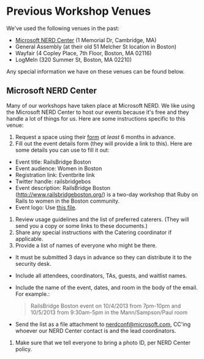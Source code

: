 # Previous Workshop Venues

We've used the following venues in the past:

* [Microsoft NERD Center](#Microsoft-NERD-Center) (1 Memorial Dr, Cambridge, MA)
* General Assembly (at their old 51 Melcher St location in Boston)
* Wayfair (4 Copley Place, 7th Floor, Boston, MA 02116)
* LogMeIn (320 Summer St, Boston, MA 02210)

Any special information we have on these venues can be found below.

## Microsoft NERD Center

Many of our workshops have taken place at Microsoft NERD. We like using the Microsoft
NERD Center to host our events because it's free and they handle a lot of things for us.
Here are some instructions specific to this venue:

1. Request a space using their [form] *at least* 6 months in advance.
1. Fill out the event details form (they will provide a link to this). Here are some
details you can use to fill it out:
  * Event title: RailsBridge Boston
  * Event audience: Women in Boston
  * Registration link: Eventbrite link
  * Twitter handle: railsbridgebos
  * Event description: RailsBridge Boston (http://www.railsbridgeboston.org/) is a
    two-day workshop that Ruby on Rails to women in the Boston community.
  * Event logo: Use [this file](/logos/logo.png).
1. Review usage guidelines and the list of preferred caterers. (They will send
you a copy or some links to these documents.)
1. Share any special instructions with the Catering coordinator if applicable.
1. Provide a list of names of everyone who might be there.
  * It must be submitted 3 days in advance so they can distribute it to the
security desk.
  * Include all attendees, coordinators, TAs, guests, and waitlist names.
  * Include the name of the event, dates, and room in the body of the email. For
example.:

      > RailsBridge Boston event on 10/4/2013 from 7pm-10pm and 10/5/2013
      > from 9:30am-5pm in the Mann/Sampson/Paul room

  * Send the list as a file attachment to nerdconf@microsoft.com, CC'ing whoever
our NERD Center contact is and the lead coordinators.
1. Make sure that we tell everyone to bring a photo ID, per NERD Center policy.

[form]: http://microsoftcambridge.com/eventmanager/

